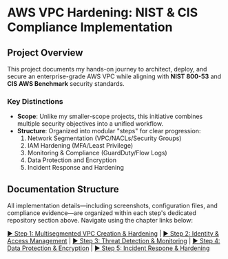 # AWS VPC Hardening: NIST & CIS Compliance Implementation  

## Project Overview  
This project documents my hands-on journey to architect, deploy, and secure an enterprise-grade AWS VPC while aligning with **NIST 800-53** and **CIS AWS Benchmark** security standards.  

### Key Distinctions  
- **Scope**: Unlike my smaller-scope projects, this initiative combines multiple security objectives into a unified workflow.  
- **Structure**: Organized into modular "steps" for clear progression:  
  1. Network Segmentation (VPC/NACLs/Security Groups)  
  2. IAM Hardening (MFA/Least Privilege)  
  3. Monitoring & Compliance (GuardDuty/Flow Logs)
  4. Data Protection and Encryption
  5. Incident Response and Hardening

## Documentation Structure
All implementation details—including screenshots, configuration files, and compliance evidence—are organized within each step's dedicated repository section above. Navigate using the chapter links below:

[▶ Step 1: Multisegmented VPC Creation & Hardening](https://github.com/ChadVanHalen/AWS---VPC-Hardening-with-NIST-CIS-Compliance-/blob/main/1%20-%20Multisegmented%20VPC%20Creation%20and%20Hardening.md) | 
[▶ Step 2: Identity & Access Management](#step-2-iam-hardening) | 
[▶ Step 3: Threat Detection & Monitoring](#step-3-monitoring) |
[▶ Step 4: Data Protection & Encryption](#step-2-iam-hardening) | 
[▶ Step 5: Incident Respone & Hardening](#step-3-monitoring)

